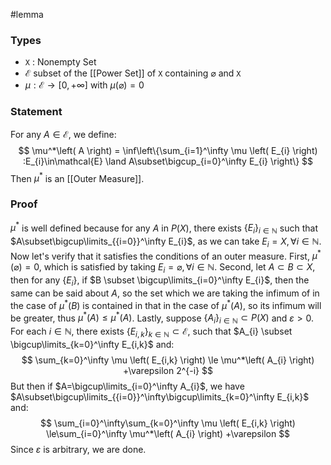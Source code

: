 #lemma
### Types
- `X` : Nonempty Set
- $\mathcal{E}$ subset of the [[Power Set]] of `X` containing $\varnothing$ and `X`
- $\mu:\mathcal{E} \to \left[ 0,+\infty \right]$ with $\mu \left( \varnothing \right) = 0$
### Statement
For any $A\in\mathcal{E}$, we define:
$$
\mu^*\left( A \right) = \inf\left\{\sum_{i=1}^\infty \mu \left( E_{i} \right)  :E_{i}\in\mathcal{E} \land A\subset\bigcup_{i=0}^\infty E_{i} \right\}  
$$
Then $\mu^*$ is an [[Outer Measure]].
### Proof
$\mu^*$ is well defined because for any $A$ in $P(X)$, there exists $\left\{ E_{i} \right\}_{i\in\mathbb{N}}$ such that $A\subset\bigcup\limits_{{i=0}}^\infty E_{i}$, as we can take $E_i = X, \forall i\in\mathbb{N}$. Now let's verify that it satisfies the conditions of an outer measure.
First, $\mu^*(\varnothing) = 0$, which is satisfied by taking $E_{i}=\varnothing, \forall i\in\mathbb{N}$.
Second, let $A \subset B \subset X$, then for any $\left\{ E_{i} \right\}$, if $B \subset \bigcup\limits_{i=0}^\infty E_{i}$, then the same can be said about $A$, so the set which we are taking the infimum of in the case of $\mu^*\left( B \right)$ is contained in that in the case of $\mu^*(A)$, so its infimum will be greater, thus $\mu^*(A) \le \mu^*(A)$.
Lastly, suppose $\left\{ A_{i} \right\}_{{i\in\mathbb{N}}}\subset P(X)$ and $\varepsilon > 0$. For each $i\in\mathbb{N}$, there exists $\left\{ E_{i,k} \right\}_{k\in\mathbb{N}}\subset\mathcal{E}$, such that $A_{i} \subset \bigcup\limits_{k=0}^\infty E_{i,k}$ and:
$$
\sum_{k=0}^\infty \mu \left( E_{i,k} \right) \le \mu^*\left( A_{i} \right) +\varepsilon 2^{-i}
$$
But then if $A=\bigcup\limits_{i=0}^\infty A_{i}$, we have $A\subset\bigcup\limits_{{i=0}}^\infty\bigcup\limits_{k=0}^\infty E_{i,k}$ and:
$$
\sum_{i=0}^\infty\sum_{k=0}^\infty \mu \left( E_{i,k} \right) \le\sum_{i=0}^\infty \mu^*\left( A_{i} \right) +\varepsilon
$$
Since $\varepsilon$ is arbitrary, we are done.